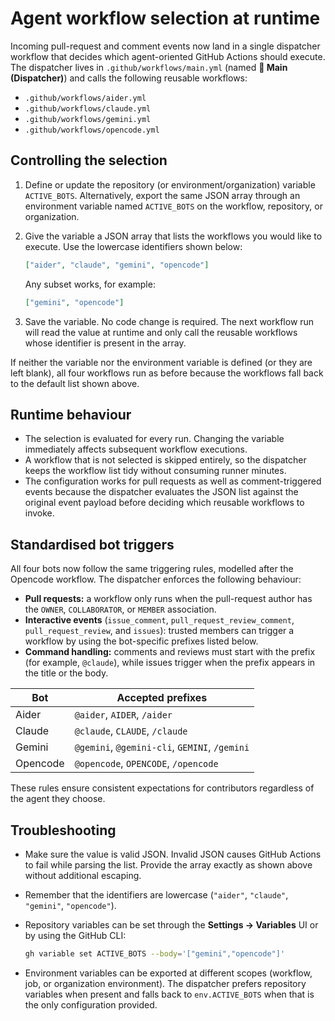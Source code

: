 # Agent workflow selection at runtime

Incoming pull-request and comment events now land in a single dispatcher
workflow that decides which agent-oriented GitHub Actions should execute. The
dispatcher lives in `.github/workflows/main.yml` (named **🤖 Main (Dispatcher)**)
and calls the
following reusable workflows:

- `.github/workflows/aider.yml`
- `.github/workflows/claude.yml`
- `.github/workflows/gemini.yml`
- `.github/workflows/opencode.yml`

## Controlling the selection

1. Define or update the repository (or environment/organization) variable
   `ACTIVE_BOTS`. Alternatively, export the same JSON array through an
   environment variable named `ACTIVE_BOTS` on the workflow, repository, or
   organization.
2. Give the variable a JSON array that lists the workflows you would like to
   execute. Use the lowercase identifiers shown below:

   ```json
   ["aider", "claude", "gemini", "opencode"]
   ```

   Any subset works, for example:

   ```json
   ["gemini", "opencode"]
   ```

3. Save the variable. No code change is required. The next workflow run will
   read the value at runtime and only call the reusable workflows whose
   identifier is present in the array.

If neither the variable nor the environment variable is defined (or they are
left blank), all four workflows run as before because the workflows fall back
to the default list shown above.

## Runtime behaviour

- The selection is evaluated for every run. Changing the variable immediately
  affects subsequent workflow executions.
- A workflow that is not selected is skipped entirely, so the dispatcher keeps
  the workflow list tidy without consuming runner minutes.
- The configuration works for pull requests as well as comment-triggered events
  because the dispatcher evaluates the JSON list against the original event
  payload before deciding which reusable workflows to invoke.

## Standardised bot triggers

All four bots now follow the same triggering rules, modelled after the
Opencode workflow. The dispatcher enforces the following behaviour:

- **Pull requests:** a workflow only runs when the pull-request author has the
  `OWNER`, `COLLABORATOR`, or `MEMBER` association.
- **Interactive events** (`issue_comment`, `pull_request_review_comment`,
  `pull_request_review`, and `issues`): trusted members can trigger a workflow
  by using the bot-specific prefixes listed below.
- **Command handling:** comments and reviews must start with the prefix
  (for example, `@claude`), while issues trigger when the prefix appears in the
  title or the body.

| Bot      | Accepted prefixes                         |
|----------|-------------------------------------------|
| Aider    | `@aider`, `AIDER`, `/aider`               |
| Claude   | `@claude`, `CLAUDE`, `/claude`            |
| Gemini   | `@gemini`, `@gemini-cli`, `GEMINI`, `/gemini` |
| Opencode | `@opencode`, `OPENCODE`, `/opencode`      |

These rules ensure consistent expectations for contributors regardless of the
agent they choose.

## Troubleshooting

- Make sure the value is valid JSON. Invalid JSON causes GitHub Actions to
  fail while parsing the list. Provide the array exactly as shown above without
  additional escaping.
- Remember that the identifiers are lowercase (`"aider"`, `"claude"`,
  `"gemini"`, `"opencode"`).
- Repository variables can be set through the **Settings → Variables** UI or by
  using the GitHub CLI:

  ```bash
  gh variable set ACTIVE_BOTS --body='["gemini","opencode"]'
  ```

- Environment variables can be exported at different scopes (workflow, job, or
  organization environment). The dispatcher prefers repository variables when
  present and falls back to `env.ACTIVE_BOTS` when that is the only
  configuration provided.

